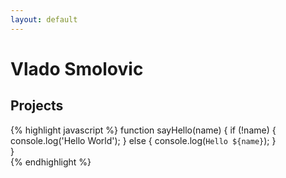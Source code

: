 ```yaml
---
layout: default
---
```


<h1> Vlado Smolovic</h1>
<h2> Projects </h2>

{% highlight javascript %}
function sayHello(name) {
  if (!name) {
    console.log('Hello World');
  } else {
    console.log(`Hello ${name}`);
  }  
}  
{% endhighlight %}

